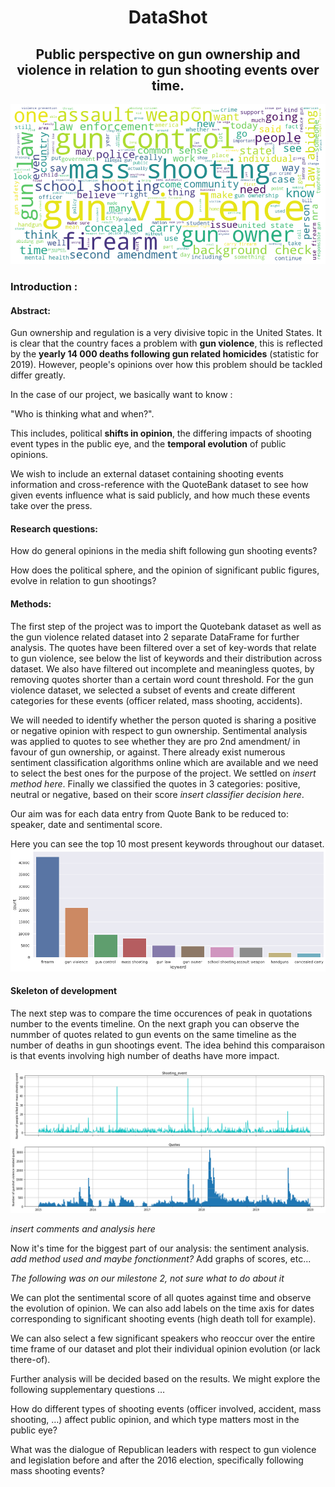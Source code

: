 
<h1 align="center"> DataShot </h1>

<h2 align="center"> Public perspective on gun ownership and violence in relation to gun shooting events over time.</h2>

![image_title](/images/title_image.png)

### Introduction :

#### Abstract:

Gun ownership and regulation is a very divisive topic in the United States. It is clear that the country faces a problem with **gun violence**, this is reflected by the **yearly 14 000 deaths following gun related homicides** (statistic for 2019). However, people&#39;s opinions over how this problem should be tackled differ greatly.

In the case of our project, we basically want to know :

&quot;Who is thinking what and when?&quot;.

This includes, political **shifts in opinion**, the differing impacts of shooting event types in the public eye, and the **temporal evolution** of public opinions.

We wish to include an external dataset containing shooting events information and cross-reference with the QuoteBank dataset to see how given events influence what is said publicly, and how much these events take over the press.

#### Research questions:

How do general opinions in the media shift following gun shooting events?

How does the political sphere, and the opinion of significant public figures, evolve in relation to gun shootings?

#### Methods:

The first step of the project was to import the Quotebank dataset as well as the gun violence related dataset into  2 separate DataFrame for further analysis. The quotes have been filtered over a set of key-words that relate to gun violence, see below the list of keywords and their distribution across dataset.  We also have filtered out incomplete and meaningless quotes, by removing quotes shorter than a certain word count threshold. For the gun violence dataset, we selected a subset of events and create different categories for these events (officer related, mass shooting, accidents).

We will needed to identify whether the person quoted is sharing a positive or negative opinion with respect to gun ownership. Sentimental analysis was applied to quotes to see whether they are pro 2nd amendment/ in favour of gun ownership, or against. There already exist numerous sentiment classification algorithms online which are available and we need to select the best ones for the purpose of the project. We settled on *insert method here*. Finally we classified the quotes in 3 categories: positive, neutral or negative, based on their score *insert classifier decision here*.

Our aim was for each data entry from Quote Bank to be reduced to: speaker, date and sentimental score.

Here you can see the top 10 most present keywords throughout our dataset.
![keywords_repartitions](/images/keywords_graph.png)

#### Skeleton of development

The next step was to compare the time occurences of peak in quotations number to the events timeline. On the next graph you can observe the nummber of quotes related to gun events on the same timeline as the number of deaths in gun shootings event. The idea behind this comparaison is that events involving high number of deaths have more impact.

![image_title](/images/timeline_basic.png)

*insert comments and analysis here*

Now it's time for the biggest part of our analysis: the sentiment analysis. *add method used and maybe fonctionment?* Add graphs of scores, etc...


*The following was on our milestone 2, not sure what to do about it*

We can plot the sentimental score of all quotes against time and observe the evolution of opinion. We can also add labels on the time axis for dates corresponding to significant shooting events (high death toll for example).

We can also select a few significant speakers who reoccur over the entire time frame of our dataset and plot their individual opinion evolution (or lack there-of).

Further analysis will be decided based on the results. We might explore the following supplementary questions …

How do different types of shooting events (officer involved, accident, mass shooting, …) affect public opinion, and which type matters most in the public eye?

What was the dialogue of Republican leaders with respect to gun violence and legislation before and after the 2016 election, specifically following mass shooting events?

